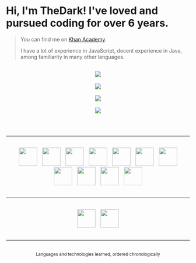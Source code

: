 <h1>Hi, I'm TheDark! I've loved and pursued coding for over 6 years.</h1>

> You can find me on <a href="https://www.khanacademy.org/profile/OnlyTheDark/projects">Khan Academy</a>.
>
> I have a lot of experience in JavaScript, decent experience in Java, among familiarity in many other languages.

<br>

<div align="center">
    <div>
        <a href="https://github.com/anuraghazra/github-readme-stats#github-stats-card">
            <img src="https://github-readme-stats.vercel.app/api?username=99thedark&theme=tokyonight&show_icons=true">
        </a>
        <br><br>
        <a href="https://git.io/streak-stats">
            <img src="https://streak-stats.demolab.com?user=99thedark&theme=tokyonight">
        </a>
        <br><br>
        <a href="https://github.com/anuraghazra/github-readme-stats#top-languages-card">
            <img src="https://github-readme-stats.vercel.app/api/top-langs/?username=99thedark&theme=tokyonight&layout=compact&langs_count=10&exclude_repo=Hello-World">
        </a>
        <br><br>
        <a href="https://github.com/Ashutosh00710/github-readme-activity-graph">
            <img src="https://github-readme-activity-graph.cyclic.app/graph?username=99thedark&theme=tokyo-night">
        </a>
    </div>
</div>

<br><br>

<hr>

<br>

<div align="center">
    <img src="https://cdn.jsdelivr.net/gh/devicons/devicon/icons/javascript/javascript-original.svg" height="50px" hspace="5px">
    <img src="https://cdn.jsdelivr.net/gh/devicons/devicon/icons/html5/html5-original.svg" height="50px" hspace="5px">
    <img src="https://cdn.cdnlogo.com/logos/c/18/css.svg" height="50px" hspace="5px">
    <img src="https://cdn.jsdelivr.net/gh/devicons/devicon/icons/python/python-original.svg" height="50px" hspace="5px">
    <img src="https://cdn.jsdelivr.net/gh/devicons/devicon/icons/java/java-original.svg" height="50px" hspace="5px">
    <img src="https://static-00.iconduck.com/assets.00/sql-database-generic-icon-380x512-ez505zus.png" height="50px" hspace="5px">
    <img src="https://upload.wikimedia.org/wikipedia/commons/thumb/2/25/WebGL_Logo.svg/1024px-WebGL_Logo.svg.png?20210505165026" height="50px" hspace="5px">
    <img src="https://cdn.jsdelivr.net/gh/devicons/devicon/icons/csharp/csharp-original.svg" height="50px" hspace="5px">
    <img src="https://cdn.jsdelivr.net/gh/devicons/devicon/icons/typescript/typescript-original.svg" height="50px" hspace="5px">
    <img src="https://cdn.jsdelivr.net/gh/devicons/devicon/icons/sass/sass-original.svg" height="50px" hspace="5px">
    <img src="https://cdn.jsdelivr.net/gh/devicons/devicon/icons/julia/julia-original.svg" height="50px" hspace="5px">
</div>

<br>

<hr>

<br>

<div align="center">
    <img src="https://cdn.jsdelivr.net/gh/devicons/devicon/icons/processing/processing-original.svg" height="50px" hspace="5px">
    <img src="https://upload.wikimedia.org/wikipedia/commons/thumb/c/c6/P5.js_icon.svg/2048px-P5.js_icon.svg.png" height="50px" hspace="5px">
</div>

<br>

<hr>

<br>

<div align="middle"><sup>Languages and technologies learned, ordered chronologically</sup></div>

